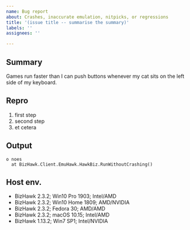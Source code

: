 ```yaml
---
name: Bug report
about: Crashes, inaccurate emulation, nitpicks, or regressions
title: '(issue title -- summarise the summary)'
labels: ''
assignees: ''

---
```


[//]: # "This issue description supports Markdown syntax (this is what comments look like). There's a cheatsheet here: https://guides.github.com/features/mastering-markdown/"
[//]: # "You can leave these comments here or delete them. Also, please remember to search for similar issues before writing anything, including in closed issues!"

## Summary
[//]: # "Briefly describe what's broken. Include relevant details: loaded core, loaded rom's hash, open tools, running scripts... You can embed a screenshot if it's easier to show the bug, but if you need more than one please put them at the end."
Games run faster than I can push buttons whenever my cat sits on the left side of my keyboard.

## Repro
[//]: # "If you can't figure out the list of steps, delete this section and put 'heisenbug' in the summary somewhere. If a Lua script can cause the bug, you can embed that instead (as simple as possible please)."
1. first step
2. second step
3. et cetera

## Output
[//]: # "Paste the contents of the error dialog if there is one (Ctrl+C works even if it looks like it doesn't), or paste the output from the Lua Console, or delete this section."
```
o noes
  at BizHawk.Client.EmuHawk.HawkBiz.RunWithoutCrashing()
```

## Host env.
[//]: # "List the computers you've seen the bug happen on. You'll probably need to provide more detailed specs for graphical/driver issues. Here are some examples:"
- BizHawk 2.3.2; Win10 Pro 1903; Intel/AMD
- BizHawk 2.3.2; Win10 Home 1809; AMD/NVIDIA
- BizHawk 2.3.2; Fedora 30; AMD/AMD
- BizHawk 2.3.2; macOS 10.15; Intel/AMD
- BizHawk 1.13.2; Win7 SP1; Intel/NVIDIA

[//]: # "If you know the bug does *not* occur on a certain version of EmuHawk, or on a certain OS, please list those too and add 'unaffected'."

[//]: # "(screenshots, if applicable)"
